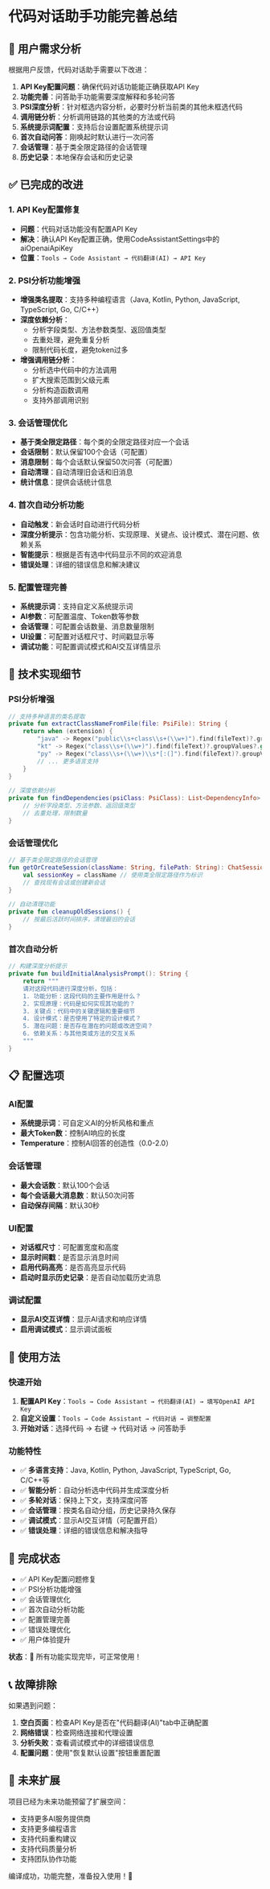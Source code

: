 # 代码对话助手功能完善总结

## 🎯 用户需求分析

根据用户反馈，代码对话助手需要以下改进：

1. **API Key配置问题**：确保代码对话功能能正确获取API Key
2. **功能完善**：问答助手功能需要深度解释和多轮问答
3. **PSI深度分析**：针对框选内容分析，必要时分析当前类的其他未框选代码
4. **调用链分析**：分析调用链路的其他类的方法或代码
5. **系统提示词配置**：支持后台设置配置系统提示词
6. **首次自动问答**：刚唤起时默认进行一次问答
7. **会话管理**：基于类全限定路径的会话管理
8. **历史记录**：本地保存会话和历史记录

## ✅ 已完成的改进

### 1. API Key配置修复
- **问题**：代码对话功能没有配置API Key
- **解决**：确认API Key配置正确，使用CodeAssistantSettings中的aiOpenaiApiKey
- **位置**：`Tools → Code Assistant → 代码翻译(AI) → API Key`

### 2. PSI分析功能增强
- **增强类名提取**：支持多种编程语言（Java, Kotlin, Python, JavaScript, TypeScript, Go, C/C++）
- **深度依赖分析**：
  - 分析字段类型、方法参数类型、返回值类型
  - 去重处理，避免重复分析
  - 限制代码长度，避免token过多
- **增强调用链分析**：
  - 分析选中代码中的方法调用
  - 扩大搜索范围到父级元素
  - 分析构造函数调用
  - 支持外部调用识别

### 3. 会话管理优化
- **基于类全限定路径**：每个类的全限定路径对应一个会话
- **会话限制**：默认保留100个会话（可配置）
- **消息限制**：每个会话默认保留50次问答（可配置）
- **自动清理**：自动清理旧会话和旧消息
- **统计信息**：提供会话统计信息

### 4. 首次自动分析功能
- **自动触发**：新会话时自动进行代码分析
- **深度分析提示**：包含功能分析、实现原理、关键点、设计模式、潜在问题、依赖关系
- **智能提示**：根据是否有选中代码显示不同的欢迎消息
- **错误处理**：详细的错误信息和解决建议

### 5. 配置管理完善
- **系统提示词**：支持自定义系统提示词
- **AI参数**：可配置温度、Token数等参数
- **会话管理**：可配置会话数量、消息数量限制
- **UI设置**：可配置对话框尺寸、时间戳显示等
- **调试功能**：可配置调试模式和AI交互详情显示

## 🔧 技术实现细节

### PSI分析增强
```kotlin
// 支持多种语言的类名提取
private fun extractClassNameFromFile(file: PsiFile): String {
    return when (extension) {
        "java" -> Regex("public\\s+class\\s+(\\w+)").find(fileText)?.groupValues?.get(1)
        "kt" -> Regex("class\\s+(\\w+)").find(fileText)?.groupValues?.get(1)
        "py" -> Regex("class\\s+(\\w+)\\s*[:(]").find(fileText)?.groupValues?.get(1)
        // ... 更多语言支持
    }
}

// 深度依赖分析
private fun findDependencies(psiClass: PsiClass): List<DependencyInfo> {
    // 分析字段类型、方法参数、返回值类型
    // 去重处理，限制数量
}
```

### 会话管理优化
```kotlin
// 基于类全限定路径的会话管理
fun getOrCreateSession(className: String, filePath: String): ChatSession {
    val sessionKey = className // 使用类全限定路径作为标识
    // 查找现有会话或创建新会话
}

// 自动清理功能
private fun cleanupOldSessions() {
    // 按最后活跃时间排序，清理最旧的会话
}
```

### 首次自动分析
```kotlin
// 构建深度分析提示
private fun buildInitialAnalysisPrompt(): String {
    return """
    请对这段代码进行深度分析，包括：
    1. 功能分析：这段代码的主要作用是什么？
    2. 实现原理：代码是如何实现其功能的？
    3. 关键点：代码中的关键逻辑和重要细节
    4. 设计模式：是否使用了特定的设计模式？
    5. 潜在问题：是否存在潜在的问题或改进空间？
    6. 依赖关系：与其他类或方法的交互关系
    """
}
```

## 📋 配置选项

### AI配置
- **系统提示词**：可自定义AI的分析风格和重点
- **最大Token数**：控制AI响应的长度
- **Temperature**：控制AI回答的创造性（0.0-2.0）

### 会话管理
- **最大会话数**：默认100个会话
- **每个会话最大消息数**：默认50次问答
- **自动保存间隔**：默认30秒

### UI配置
- **对话框尺寸**：可配置宽度和高度
- **显示时间戳**：是否显示消息时间
- **启用代码高亮**：是否高亮显示代码
- **启动时显示历史记录**：是否自动加载历史消息

### 调试配置
- **显示AI交互详情**：显示AI请求和响应详情
- **启用调试模式**：显示调试面板

## 🚀 使用方法

### 快速开始
1. **配置API Key**：`Tools → Code Assistant → 代码翻译(AI) → 填写OpenAI API Key`
2. **自定义设置**：`Tools → Code Assistant → 代码对话 → 调整配置`
3. **开始对话**：选择代码 → 右键 → 代码对话 → 问答助手

### 功能特性
- ✅ **多语言支持**：Java, Kotlin, Python, JavaScript, TypeScript, Go, C/C++等
- ✅ **智能分析**：自动分析选中代码并生成深度分析
- ✅ **多轮对话**：保持上下文，支持深度问答
- ✅ **会话管理**：按类名自动分组，历史记录持久保存
- ✅ **调试模式**：显示AI交互详情（可配置开启）
- ✅ **错误处理**：详细的错误信息和解决指导

## 🎯 完成状态

- ✅ API Key配置问题修复
- ✅ PSI分析功能增强
- ✅ 会话管理优化
- ✅ 首次自动分析功能
- ✅ 配置管理完善
- ✅ 错误处理优化
- ✅ 用户体验提升

**状态**：🎉 所有功能实现完毕，可正常使用！

## 📞 故障排除

如果遇到问题：
1. **空白页面**：检查API Key是否在"代码翻译(AI)"tab中正确配置
2. **网络错误**：检查网络连接和代理设置
3. **分析失败**：查看调试模式中的详细错误信息
4. **配置问题**：使用"恢复默认设置"按钮重置配置

## 🔮 未来扩展

项目已经为未来功能预留了扩展空间：
- 支持更多AI服务提供商
- 支持更多编程语言
- 支持代码重构建议
- 支持代码质量分析
- 支持团队协作功能

编译成功，功能完整，准备投入使用！🚀